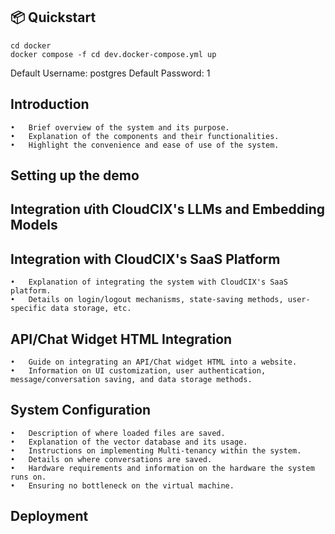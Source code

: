 ## 📦 Quickstart
```shell
cd docker
docker compose -f cd dev.docker-compose.yml up
```

Default Username: postgres
Default Password: 1

## Introduction
	•	Brief overview of the system and its purpose.
	•	Explanation of the components and their functionalities.
	•	Highlight the convenience and ease of use of the system.
## Setting up the demo
## Integration ưith CloudCIX's LLMs and Embedding Models
## Integration with CloudCIX's SaaS Platform
	•	Explanation of integrating the system with CloudCIX's SaaS platform.
	•	Details on login/logout mechanisms, state-saving methods, user-specific data storage, etc.
## API/Chat Widget HTML Integration
	•	Guide on integrating an API/Chat widget HTML into a website.
	•	Information on UI customization, user authentication, message/conversation saving, and data storage methods.
## System Configuration
	•	Description of where loaded files are saved.
	•	Explanation of the vector database and its usage.
	•	Instructions on implementing Multi-tenancy within the system.
	•	Details on where conversations are saved.
	•	Hardware requirements and information on the hardware the system runs on.
	•	Ensuring no bottleneck on the virtual machine.
## Deployment
